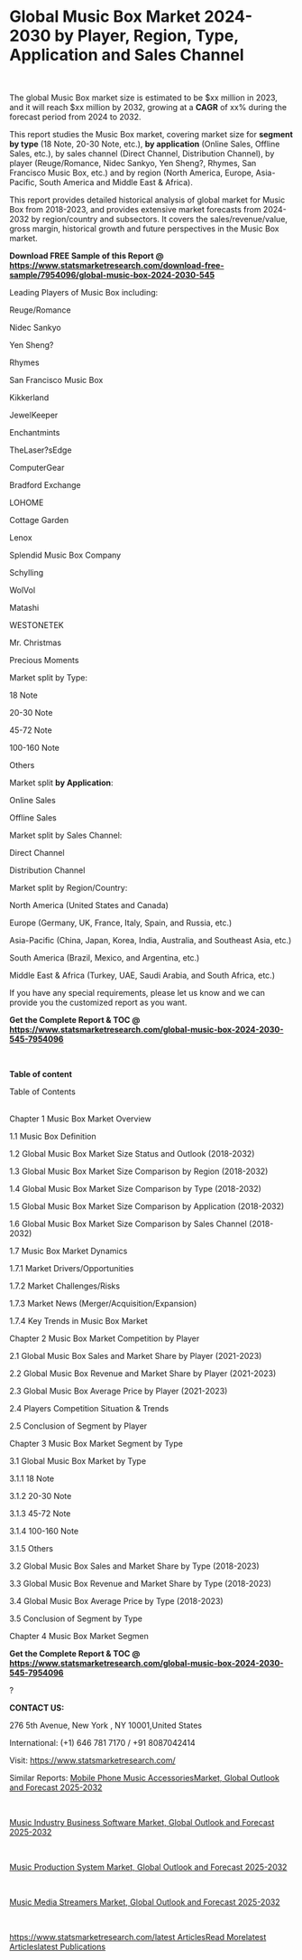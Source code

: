 <h1>Global Music Box Market 2024-2030 by Player, Region, Type, Application and Sales Channel</h1><br/><p>The global Music Box market size is estimated to be $xx million in 2023, and it will reach $xx million by 2032, growing at a <strong>CAGR</strong> of xx% during the forecast period from 2024 to 2032.</p>
 
 
 
 <p>This report studies the Music Box market, covering market size for <strong>segment by type</strong> (18 Note, 20-30 Note, etc.), <strong>by application</strong> (Online Sales, Offline Sales, etc.), by sales channel (Direct Channel, Distribution Channel), by player (Reuge/Romance, Nidec Sankyo, Yen Sheng?, Rhymes, San Francisco Music Box, etc.) and by region (North America, Europe, Asia-Pacific, South America and Middle East & Africa).</p>
 
 
 
 <p>This report provides detailed historical analysis of global market for Music Box from 2018-2023, and provides extensive market forecasts from 2024-2032 by region/country and subsectors. It covers the sales/revenue/value, gross margin, historical growth and future perspectives in the Music Box market.</p>
 
 
 
 <p><strong>Download FREE Sample of this Report @ <a href="https://www.statsmarketresearch.com/download-free-sample/7954096/global-music-box-2024-2030-545">https://www.statsmarketresearch.com/download-free-sample/7954096/global-music-box-2024-2030-545</a></strong></p>
 
 
 
 <p>Leading Players of Music Box including:</p>
 
 
 
 <p>Reuge/Romance</p>
 
 
 
 <p>Nidec Sankyo</p>
 
 
 
 <p>Yen Sheng?</p>
 
 
 
 <p>Rhymes</p>
 
 
 
 <p>San Francisco Music Box</p>
 
 
 
 <p>Kikkerland</p>
 
 
 
 <p>JewelKeeper</p>
 
 
 
 <p>Enchantmints</p>
 
 
 
 <p>TheLaser?sEdge</p>
 
 
 
 <p>ComputerGear</p>
 
 
 
 <p>Bradford Exchange</p>
 
 
 
 <p>LOHOME</p>
 
 
 
 <p>Cottage Garden</p>
 
 
 
 <p>Lenox</p>
 
 
 
 <p>Splendid Music Box Company</p>
 
 
 
 <p>Schylling</p>
 
 
 
 <p>WolVol</p>
 
 
 
 <p>Matashi</p>
 
 
 
 <p>WESTONETEK</p>
 
 
 
 <p>Mr. Christmas</p>
 
 
 
 <p>Precious Moments</p>
 
 
 
 <p>Market split by Type:</p>
 
 
 
 <p>18 Note</p>
 
 
 
 <p>20-30 Note</p>
 
 
 
 <p>45-72 Note</p>
 
 
 
 <p>100-160 Note</p>
 
 
 
 <p>Others</p>
 
 
 
 <p>Market split <strong>by Application</strong>:</p>
 
 
 
 <p>Online Sales</p>
 
 
 
 <p>Offline Sales</p>
 
 
 
 <p>Market split by Sales Channel:</p>
 
 
 
 <p>Direct Channel</p>
 
 
 
 <p>Distribution Channel</p>
 
 
 
 <p>Market split by Region/Country:</p>
 
 
 
 <p>North America (United States and Canada)</p>
 
 
 
 <p>Europe (Germany, UK, France, Italy, Spain, and Russia, etc.)</p>
 
 
 
 <p>Asia-Pacific (China, Japan, Korea, India, Australia, and Southeast Asia, etc.)</p>
 
 
 
 <p>South America (Brazil, Mexico, and Argentina, etc.)</p>
 
 
 
 <p>Middle East & Africa (Turkey, UAE, Saudi Arabia, and South Africa, etc.)</p>
 
 
 
 <p>If you have any special requirements, please let us know and we can provide you the customized report as you want.</p>
 
 
 
 <div><b>Get the Complete Report & TOC @ <a href="https://www.statsmarketresearch.com/global-music-box-2024-2030-545-7954096">https://www.statsmarketresearch.com/global-music-box-2024-2030-545-7954096</a></b></div>
 
 
 
 <p><br />
 
 <b>Table of content</b></p>
 
 
 
 <p>Table of Contents<br />
 
 <br />
 
 Chapter 1 Music Box Market Overview<br />
 
 1.1 Music Box Definition<br />
 
 1.2 Global Music Box Market Size Status and Outlook (2018-2032)<br />
 
 1.3 Global Music Box Market Size Comparison by Region (2018-2032)<br />
 
 1.4 Global Music Box Market Size Comparison by Type (2018-2032)<br />
 
 1.5 Global Music Box Market Size Comparison by Application (2018-2032)<br />
 
 1.6 Global Music Box Market Size Comparison by Sales Channel (2018-2032)<br />
 
 1.7 Music Box Market Dynamics<br />
 
 1.7.1 Market Drivers/Opportunities<br />
 
 1.7.2 Market Challenges/Risks<br />
 
 1.7.3 Market News (Merger/Acquisition/Expansion)<br />
 
 1.7.4 Key Trends in Music Box Market<br />
 
 Chapter 2 Music Box Market Competition by Player<br />
 
 2.1 Global Music Box Sales and Market Share by Player (2021-2023)<br />
 
 2.2 Global Music Box Revenue and Market Share by Player (2021-2023)<br />
 
 2.3 Global Music Box Average Price by Player (2021-2023)<br />
 
 2.4 Players Competition Situation & Trends<br />
 
 2.5 Conclusion of Segment by Player<br />
 
 Chapter 3 Music Box Market Segment by Type<br />
 
 3.1 Global Music Box Market by Type<br />
 
 3.1.1 18 Note<br />
 
 3.1.2 20-30 Note<br />
 
 3.1.3 45-72 Note<br />
 
 3.1.4 100-160 Note<br />
 
 3.1.5 Others<br />
 
 3.2 Global Music Box Sales and Market Share by Type (2018-2023)<br />
 
 3.3 Global Music Box Revenue and Market Share by Type (2018-2023)<br />
 
 3.4 Global Music Box Average Price by Type (2018-2023)<br />
 
 3.5 Conclusion of Segment by Type<br />
 
 Chapter 4 Music Box Market Segmen</p>
 
 
 
 <div><b>Get the Complete Report & TOC @ <a href="https://www.statsmarketresearch.com/global-music-box-2024-2030-545-7954096">https://www.statsmarketresearch.com/global-music-box-2024-2030-545-7954096</a></b></div>
 
 
 
 <p>? </p>
 
 
 
 <p><b>CONTACT US:</b><br />
 
 276 5th Avenue, New York , NY 10001,United States<br />
 
 International: (+1) 646 781 7170 / +91 8087042414<br />
 
 Visit: <a href="https://www.statsmarketresearch.com/">https://www.statsmarketresearch.com/</a><br />
 
 Similar Reports: <a href="https://www.statsmarketresearch.com/global-music-box-2024-2030-545-7954096">Mobile Phone Music AccessoriesMarket, Global Outlook and Forecast 2025-2032 </a><br />
 
 <br />
 
 <a href="https://www.statsmarketresearch.com/global-music-box-2024-2030-545-7954096">Music Industry Business Software Market, Global Outlook and Forecast 2025-2032</a><br />
 
 <br />
 
 <a href="https://www.statsmarketresearch.com/global-music-box-2024-2030-545-7954096">Music Production System Market, Global Outlook and Forecast 2025-2032</a><br />
 
 <br />
 
 <a href="https://www.statsmarketresearch.com/global-music-box-2024-2030-545-7954096">Music Media Streamers Market, Global Outlook and Forecast 2025-2032</a><br />
 
 <br />
 
 <a href="https://gyeongbokgung.com">https://www.statsmarketresearch.com/</a><a href="https://hallyeomaritime.com">latest Articles</a><a href="https://jingwansa.com">Read More</a><a href="https://nguoiviet.jp/">latest Articles</a><a href="https://www.intelmarketresearch.com/">latest Publications</a></p>